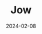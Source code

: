 ---  
layout: startup_page  
title: "Jow"  
id: "jow.fr"  
permalink: "/jowjow.fr02082024/"  
website: "https://www.jow.fr/"  
funding_round: "Series A+"  
funding_amount: "$13M"  
investors: "Northzone, Eurazeo, Stride, Headline, DST Global Partners"  
about: "Jow is a grocery shopping and menu recommendation app that helps families eat well, reduce costs, and minimize waste. It uses a software-only approach, creating personalized meal plans based on user preferences and partnering with major grocery retailers to provide seamless shopping experiences. The app aims to simplify meal preparation and improve the overall grocery shopping experience."  
markets: "Foodtech, Apps, E-Commerce, Grocery, Shopping, Retail, SaaS, Mobile"  
hq: "Paris, Île-de-France, France"  
founded_year: "2017"  
linkedin: "https://www.linkedin.com/company/jow-app"  
twitter: "https://twitter.com/JowCuisine"  
instagram: ""  
facebook: "https://www.facebook.com/jow.cuisine/"  
crunchbase: "https://www.crunchbase.com/organization/jow"  
pitchbook: "https://pitchbook.com/profiles/company/234008-02"  

date_display: "08-Feb-2024"  
date: "2024-02-08"

# SEO Optimization  
meta_title: "Jow - Series A+ Funding ($13M)"  
meta_description: "Jow, Jow is a grocery shopping and menu recommendation app that helps families eat well, reduce costs, and minimize waste. It uses a software-only approach..."  
meta_keywords: "Jow, Foodtech, Apps, E-Commerce, Grocery, Shopping, Retail, SaaS, Mobile, Series A+ funding"  
canonical_url: "https://startup.projectstartups.com/jowjow.fr02082024/"  
---